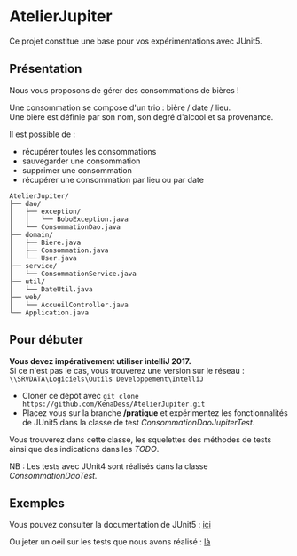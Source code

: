 # AtelierJupiter
Ce projet constitue une base pour vos expérimentations avec JUnit5.

## Présentation
Nous vous proposons de gérer des consommations de bières !

Une consommation se compose d'un trio : bière / date / lieu.  
Une bière est définie par son nom, son degré d'alcool et sa provenance.

Il est possible de :
* récupérer toutes les consommations
* sauvegarder une consommation
* supprimer une consommation
* récupérer une consommation par lieu ou par date


```
AtelierJupiter/
├── dao/
│   ├── exception/
│   │   └── BoboException.java
│   └── ConsommationDao.java
├── domain/
│   ├── Biere.java
│   ├── Consommation.java
│   └── User.java
├── service/
│   └── ConsommationService.java
├── util/
│   └── DateUtil.java
├── web/
│   └── AccueilController.java
└── Application.java
```

## Pour débuter

**Vous devez impérativement utiliser intelliJ 2017.**  
Si ce n'est pas le cas, vous trouverez une version sur le réseau : `\\SRVDATA\Logiciels\Outils Developpement\IntelliJ`

* Cloner ce dépôt avec `git clone https://github.com/KenaDess/AtelierJupiter.git`
* Placez vous sur la branche **/pratique** et expérimentez les fonctionnalités de JUnit5 dans la classe de test *ConsommationDaoJupiterTest*.

Vous trouverez dans cette classe, les squelettes des méthodes de tests ainsi que des indications dans les *TODO*.  

NB : Les tests avec JUnit4 sont réalisés dans la classe *ConsommationDaoTest.*

## Exemples

Vous pouvez consulter la documentation de JUnit5 : [ici](http://junit.org/junit5/docs/current/user-guide/)

Ou jeter un oeil sur les tests que nous avons réalisé : [là](https://github.com/KenaDess/AtelierJupiter/blob/master/src/test/java/com/norsys/dao/ConsommationDaoJupiterTest.java)